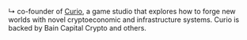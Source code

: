 ↳ co-founder of <a href="https://twitter.com/0xcurio" target="_blank">Curio</a>, a game studio that explores how to forge new worlds with novel cryptoeconomic and infrastructure systems. Curio is backed by Bain Capital Crypto and others.
